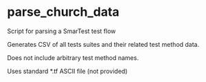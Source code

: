 # parse_church_data
Script for parsing a SmarTest test flow

Generates CSV of all tests suites and their related test method data.

Does not include arbitrary test method names.

Uses standard *.tf ASCII file (not provided)
